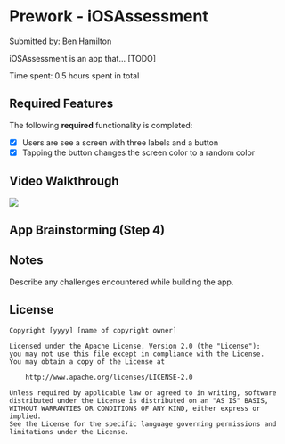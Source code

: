 # Prework - iOSAssessment

Submitted by: Ben Hamilton

iOSAssessment is an app that... [TODO] 

Time spent: 0.5 hours spent in total

## Required Features

The following **required** functionality is completed:

- [x] Users are see a screen with three labels and a button
- [x] Tapping the button changes the screen color to a random color
 
## Video Walkthrough

<div>
    <a href="https://www.loom.com/share/a6a7b30f7682455cb13cdf19042ce926">
      <img style="max-width:300px;" src="https://cdn.loom.com/sessions/thumbnails/a6a7b30f7682455cb13cdf19042ce926-f8d1a95389e0d6f6-full-play.gif">
    </a>
 </div>

 
## App Brainstorming (Step 4)

## Notes

Describe any challenges encountered while building the app.

## License

    Copyright [yyyy] [name of copyright owner]

    Licensed under the Apache License, Version 2.0 (the "License");
    you may not use this file except in compliance with the License.
    You may obtain a copy of the License at

        http://www.apache.org/licenses/LICENSE-2.0

    Unless required by applicable law or agreed to in writing, software
    distributed under the License is distributed on an "AS IS" BASIS,
    WITHOUT WARRANTIES OR CONDITIONS OF ANY KIND, either express or implied.
    See the License for the specific language governing permissions and
    limitations under the License.
